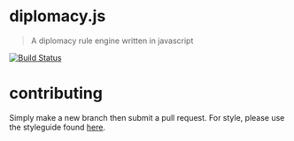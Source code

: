 # diplomacy.js

> A diplomacy rule engine written in javascript

[![Build Status](https://travis-ci.org/mike-engel/diplomacy.js.svg?branch=master)](https://travis-ci.org/mike-engel/diplomacy.js)

# contributing

Simply make a new branch then submit a pull request. For style, please use the styleguide found [here](https://github.com/datuhealth/idiomatic.js).

